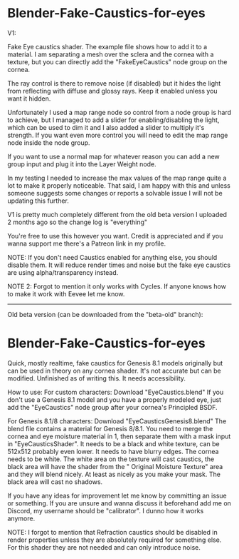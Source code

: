 # Blender-Fake-Caustics-for-eyes

V1:

Fake Eye caustics shader. The example file shows how to add it to a material. I am separating a mesh over the sclera and the cornea with a texture, but you can directly add the "FakeEyeCaustics" node group on the cornea. 

The ray control is there to remove noise (if disabled) but it hides the light from reflecting with diffuse and glossy rays. Keep it enabled unless you want it hidden.

Unfortunately I used a map range node so control from a node group is hard to achieve, but I managed to add a slider for enabling/disabling the light, which can be used to dim it and I also added a slider to multiply it's strength. If you want even more control you will need to edit the map range node inside the node group.

If you want to use a normal map for whatever reason you can add a new group input and plug it into the Layer Weight node.

In my testing I needed to increase the max values of the map range quite a lot to make it properly noticeable. That said, I am happy with this and unless someone suggests some changes or reports a solvable issue I will not be updating this further.

V1 is pretty much completely different from the old beta version I uploaded 2 months ago so the change log is "everything"

You're free to use this however you want. Credit is appreciated and if you wanna support me there's a Patreon link in my profile.

NOTE: If you don't need Caustics enabled for anything else, you should disable them. It will reduce render times and noise but the fake eye caustics are using alpha/transparency instead.

NOTE 2: Forgot to mention it only works with Cycles. If anyone knows how to make it work with Eevee let me know.

---------------------------------------
Old beta version (can be downloaded from the "beta-old" branch):

# Blender-Fake-Caustics-for-eyes
Quick, mostly realtime, fake caustics for Genesis 8.1 models originally but can be used in theory on any cornea shader. It's not accurate but can be modified. Unfinished as of writing this. It needs accessibility.

How to use:
For custom characters:
Download "EyeCaustics.blend"
If you don't use a Genesis 8.1 model and you have a properly modeled eye, just add the "EyeCaustics" node group after your cornea's Principled BSDF.

For Genesis 8.1/8 characters:
Download "EyeCausticsGenesis8.blend"
The blend file contains a material for Genesis 8/8.1. You need to merge the cornea and eye moisture material in 1, then separate them with a mask input in "EyeCausticsShader". It needs to be a black and white texture, can be 512x512 probably even lower. It needs to have blurry edges. The cornea needs to be white. The white area on the texture will cast caustics, the black area will have the shader from the " Original Moisture Texture" area and they will blend nicely. At least as nicely as you make your mask. The black area will cast no shadows.


If you have any ideas for improvement let me know by committing an issue or something. If you are unsure and wanna discuss it beforehand add me on Discord, my username should be "calibrator". I dunno how it works anymore.

NOTE: I forgot to mention that Refraction caustics should be disabled in render properties unless they are absolutely required for something else. For this shader they are not needed and can only introduce noise.
